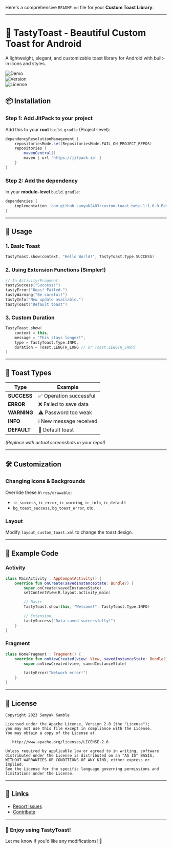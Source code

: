 Here's a comprehensive `README.md` file for your **Custom Toast Library**:

---

# 🍞 TastyToast - Beautiful Custom Toast for Android  

A lightweight, elegant, and customizable toast library for Android with built-in icons and styles.  

![Demo](https://img.shields.io/badge/Demo-APK-blue)  
![Version](https://img.shields.io/badge/Version-1.0.0--Beta--1-orange)  
![License](https://img.shields.io/badge/License-Apache%202.0-green)  

## 📦 Installation  

### Step 1: Add JitPack to your project  
Add this to your **root** `build.gradle` (Project-level):  
```gradle
dependencyResolutionManagement {  
    repositoriesMode.set(RepositoriesMode.FAIL_ON_PROJECT_REPOS)  
    repositories {  
        mavenCentral()  
        maven { url 'https://jitpack.io' }  
    }  
}  
```

### Step 2: Add the dependency  
In your **module-level** `build.gradle`:  
```gradle
dependencies {  
    implementation 'com.github.samyak2403:custom-toast-beta-1:1.0.0-Beta-1'  
}  
```

---

## 🚀 Usage  

### 1. Basic Toast  
```kotlin
TastyToast.show(context, "Hello World!", TastyToast.Type.SUCCESS)  
```

### 2. Using Extension Functions (Simpler!)  
```kotlin
// In Activity/Fragment  
tastySuccess("Success!")  
tastyError("Oops! Failed.")  
tastyWarning("Be careful!")  
tastyInfo("New update available.")  
tastyToast("Default toast")  
```

### 3. Custom Duration  
```kotlin
TastyToast.show(  
    context = this,  
    message = "This stays longer!",  
    type = TastyToast.Type.INFO,  
    duration = Toast.LENGTH_LONG // or Toast.LENGTH_SHORT  
)  
```

---

## 🎻 Toast Types  

| Type | Example |  
|------|---------|  
| **SUCCESS** | ✅ Operation successful |  
| **ERROR** | ❌ Failed to save data |  
| **WARNING** | ⚠️ Password too weak |  
| **INFO** | ℹ️ New message received |  
| **DEFAULT** | 💬 Default toast |  

*(Replace with actual screenshots in your repo!)*  

---

## 🛠️ Customization  

### Changing Icons & Backgrounds  
Override these in `res/drawable`:  
- `ic_success`, `ic_error`, `ic_warning`, `ic_info`, `ic_default`  
- `bg_toast_success`, `bg_toast_error`, etc.  

### Layout  
Modify `layout_custom_toast.xml` to change the toast design.  

---

## 📝 Example Code  

### Activity  
```kotlin
class MainActivity : AppCompatActivity() {  
    override fun onCreate(savedInstanceState: Bundle?) {  
        super.onCreate(savedInstanceState)  
        setContentView(R.layout.activity_main)  

        // Basic  
        TastyToast.show(this, "Welcome!", TastyToast.Type.INFO)  

        // Extension  
        tastySuccess("Data saved successfully!")  
    }  
}  
```

### Fragment  
```kotlin
class HomeFragment : Fragment() {  
    override fun onViewCreated(view: View, savedInstanceState: Bundle?) {  
        super.onViewCreated(view, savedInstanceState)  

        tastyError("Network error!")  
    }  
}  
```

---

## 📜 License  
```text
Copyright 2023 Samyak Kamble 

Licensed under the Apache License, Version 2.0 (the "License");  
you may not use this file except in compliance with the License.  
You may obtain a copy of the License at  

   http://www.apache.org/licenses/LICENSE-2.0  

Unless required by applicable law or agreed to in writing, software  
distributed under the License is distributed on an "AS IS" BASIS,  
WITHOUT WARRANTIES OR CONDITIONS OF ANY KIND, either express or implied.  
See the License for the specific language governing permissions and  
limitations under the License.  
```

---

## 🔗 Links  
- [Report Issues](https://github.com/samyak2403/custom-toast/issues)  
- [Contribute](https://github.com/samyak2403/custom-toast/pulls)  

---

### 🎉 Enjoy using **TastyToast**!  
Let me know if you'd like any modifications! 🚀
